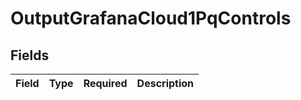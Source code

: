 # OutputGrafanaCloud1PqControls


## Fields

| Field       | Type        | Required    | Description |
| ----------- | ----------- | ----------- | ----------- |